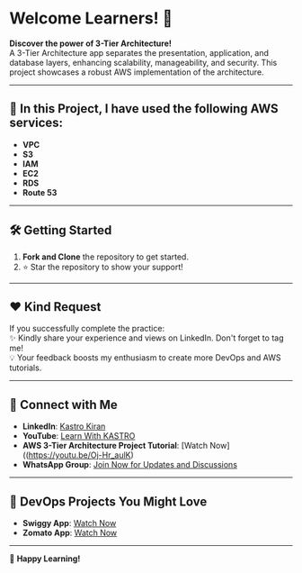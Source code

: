 # Welcome Learners! 👋

**Discover the power of 3-Tier Architecture!**  
A 3-Tier Architecture app separates the presentation, application, and database layers, enhancing scalability, manageability, and security. This project showcases a robust AWS implementation of the architecture.

---

## 🚀 **In this Project, I have used the following AWS services:**

- **VPC**  
- **S3**  
- **IAM**  
- **EC2**  
- **RDS**  
- **Route 53**

---

## 🛠️ **Getting Started**

1. **Fork and Clone** the repository to get started.  
2. ⭐ Star the repository to show your support!

---

## ❤️ **Kind Request**

If you successfully complete the practice:  
✨ Kindly share your experience and views on LinkedIn. Don't forget to tag me!  
💡 Your feedback boosts my enthusiasm to create more DevOps and AWS tutorials.

---

## 📌 **Connect with Me**  
- **LinkedIn**: [Kastro Kiran](https://www.linkedin.com/in/kastro-kiran/)  
- **YouTube**: [Learn With KASTRO](https://www.youtube.com/@LearnWithKASTRO)  
- **AWS 3-Tier Architecture Project Tutorial**: [Watch Now]((https://youtu.be/Oj-Hr_aulK)  
- **WhatsApp Group**: [Join Now for Updates and Discussions](https://chat.whatsapp.com/EGw6ZlwUHZc82cA0vXFnwm)

---

## 🎥 **DevOps Projects You Might Love**
- **Swiggy App**: [Watch Now](https://youtu.be/x55z7rk0NAU)  
- **Zomato App**: [Watch Now](https://youtu.be/GyoI6-I68aQ)  

---

🎉 **Happy Learning!**
